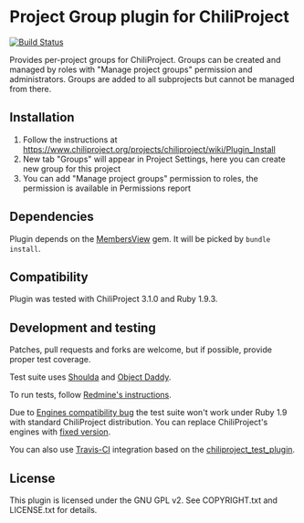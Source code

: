 # Project Group plugin for ChiliProject

[![Build Status](https://secure.travis-ci.org/jnv/chiliproject_project_group.png?branch=master)](http://travis-ci.org/jnv/chiliproject_project_group)

Provides per-project groups for ChiliProject. Groups can be created and managed by roles with "Manage project groups" permission and administrators. Groups are added to all subprojects but cannot be managed from there.

## Installation

1. Follow the instructions at https://www.chiliproject.org/projects/chiliproject/wiki/Plugin_Install
2. New tab "Groups" will appear in Project Settings, here you can create new group for this project
3. You can add "Manage project groups" permission to roles, the permission is available in Permissions report

## Dependencies

Plugin depends on the [MembersView](https://github.com/jnv/chiliproject_members_view) gem. It will be picked by `bundle install`.

## Compatibility

Plugin was tested with ChiliProject 3.1.0 and Ruby 1.9.3.

## Development and testing

Patches, pull requests and forks are welcome, but if possible, provide proper test coverage.

Test suite uses [Shoulda](https://github.com/thoughtbot/shoulda/tree/v2.10.3) and [Object Daddy](https://github.com/edavis10/object_daddy).

To run tests, follow [Redmine's instructions](http://www.redmine.org/projects/redmine/wiki/Plugin_Tutorial#Initialize-Test-DB).

Due to [Engines compatibility bug](https://www.chiliproject.org/issues/944) the test suite won't work under Ruby 1.9 with standard ChiliProject distribution. You can replace ChiliProject's engines with [fixed version](https://github.com/jnv/engines).

You can also use [Travis-CI](http://travis-ci.org/) integration based on the [chiliproject_test_plugin](https://github.com/jnv/chiliproject_test_plugin).

## License

This plugin is licensed under the GNU GPL v2. See COPYRIGHT.txt and LICENSE.txt for details.
